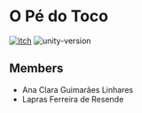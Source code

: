 # O Pé do Toco
[![itch](https://img.shields.io/badge/Itch.io-red)](https://shields.io/badges/static-badge)
![unity-version](https://img.shields.io/badge/Unity%20Version-6-blue)

## Members
- Ana Clara Guimarães Linhares
- Lapras Ferreira de Resende

